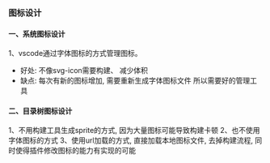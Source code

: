 ### 图标设计
#### 一、系统图标设计
1、vscode通过字体图标的方式管理图标。
- 好处: 不像svg-icon需要构建、 减少体积
- 缺点: 每次有新的图标增加, 需要重新生成字体图标文件
所以需要好的管理工具

#### 二、目录树图标设计
1、不用构建工具生成sprite的方式, 因为大量图标可能导致构建卡顿
2、也不使用字体图标的方式
3、使用url加载的方式, 直接加载本地图标文件, 去掉构建流程, 同时使得插件修改图标的能力有实现的可能


<!-- #### 三、在实现插件系统之前, 先本地测试, 使用 npm i vscode-icons-js
4、vscode通过字体图标的方式管理图标, 但是插件提供的是svg文件, 说明vscode有将svg转成字体图标的过程 -->



